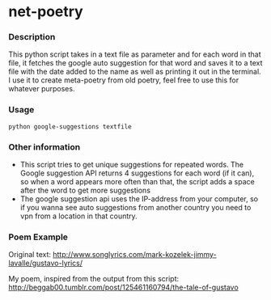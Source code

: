 # net-poetry
### Description
This python script takes in a text file as parameter and for each word in that file, it fetches the google auto suggestion for that word and saves it to a text file with the date added to the name as well as printing it out in the terminal. I use it to create meta-poetry from old poetry, feel free to use this for whatever purposes.

### Usage
`python google-suggestions textfile`

### Other information
* This script tries to get unique suggestions for repeated words. The Google suggestion API returns 4 suggestions for each word (if it can), so when a word appears more often than that, the script adds a space after the word to get more suggestions
* The google suggestion api uses the IP-address from your computer, so if you wanna see auto suggestions from another country you need to vpn from a location in that country.

### Poem Example
Original text: http://www.songlyrics.com/mark-kozelek-jimmy-lavalle/gustavo-lyrics/

My poem, inspired from the output from this script:
http://beggab00.tumblr.com/post/125461160794/the-tale-of-gustavo


